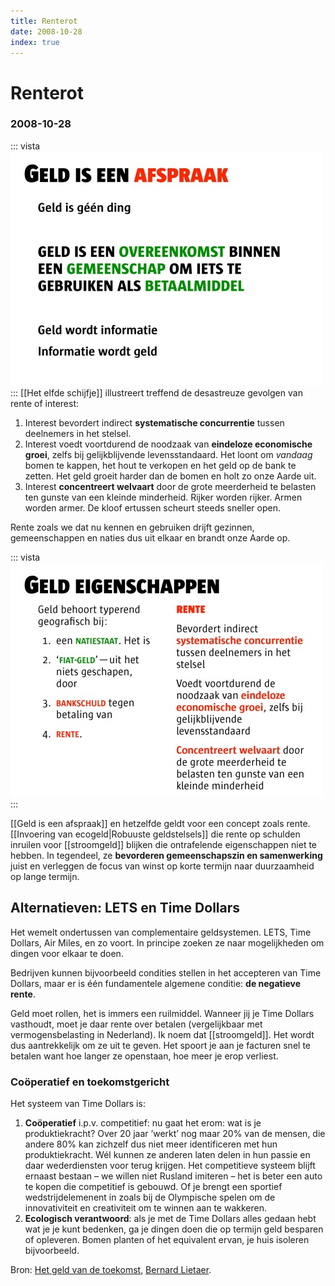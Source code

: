 ```yaml
---
title: Renterot
date: 2008-10-28
index: true
---
```


# Renterot
### 2008-10-28

::: vista
<img src="banier-geld-is-afspraak.jpg">
:::
[[Het elfde schijfje]] illustreert treffend de desastreuze gevolgen van rente of interest:
1. Interest bevordert indirect **systematische concurrentie** tussen deelnemers in het stelsel.
1. Interest voedt voortdurend de noodzaak van **eindeloze economische groei**, zelfs bij gelijkblijvende levensstandaard. Het loont om *vandaag* bomen te kappen, het hout te verkopen en het geld op de bank te zetten. Het geld groeit harder dan de bomen en holt zo onze Aarde uit.
1. Interest **concentreert welvaart** door de grote meerderheid te belasten ten gunste van een kleinde minderheid. Rijker worden rijker. Armen worden armer. De kloof ertussen scheurt steeds sneller open.

Rente zoals we dat nu kennen en gebruiken drijft gezinnen, gemeenschappen en naties dus uit elkaar en brandt onze Aarde op.

::: vista
<img src="banier-geld-eigenschappen.jpg">
:::

[[Geld is een afspraak]] en hetzelfde geldt voor een concept zoals rente. [[Invoering van ecogeld|Robuuste geldstelsels]] die rente op schulden inruilen voor [[stroomgeld]] blijken die ontrafelende eigenschappen niet te hebben. In tegendeel, ze **bevorderen gemeenschapszin en samenwerking** juist en verleggen de focus van winst op korte termijn naar duurzaamheid op lange termijn.

## Alternatieven: LETS en Time Dollars
 Het wemelt ondertussen van complementaire geldsystemen. LETS, Time Dollars, Air Miles, en zo voort. In principe zoeken ze naar mogelijkheden om dingen voor elkaar te doen.

Bedrijven kunnen bijvoorbeeld condities stellen in het accepteren van Time Dollars, maar er is één fundamentele algemene conditie: **de negatieve rente**.

Geld moet rollen, het is immers een ruilmiddel. Wanneer jij je Time Dollars vasthoudt, moet je daar rente over betalen (vergelijkbaar met vermogensbelasting in Nederland). Ik noem dat [[stroomgeld]]. Het wordt dus aantrekkelijk om ze uit te geven. Het spoort je aan je facturen snel te betalen want hoe langer ze openstaan, hoe meer je erop verliest.

### Coöperatief en toekomstgericht
 Het systeem van Time Dollars is:
1. **Coöperatief** i.p.v. competitief: nu gaat het erom: wat is je produktiekracht? Over 20 jaar ’werkt’ nog maar 20% van de mensen, die andere 80% kan zichzelf dus niet meer identificeren met hun produktiekracht. Wél kunnen ze anderen laten delen in hun passie en daar wederdiensten voor terug krijgen.
Het competitieve systeem blijft ernaast bestaan – we willen niet Rusland imiteren – het is beter een auto te kopen die competitief is gebouwd. Of je brengt een sportief wedstrijdelemenent in zoals bij de Olympische spelen om de innovativiteit en creativiteit om te winnen aan te wakkeren.
1. **Ecologisch verantwoord**: als je met de Time Dollars alles gedaan hebt wat je je kunt bedenken, ga je dingen doen die op termijn geld besparen of opleveren. Bomen planten of het equivalent ervan, je huis isoleren bijvoorbeeld.

Bron: [Het geld van de toekomst](http://aardnoot.nl/Het_geld_van_de_toekomst), [Bernard Lietaer](http://aardnoot.nl/Bernard_Lietaer).